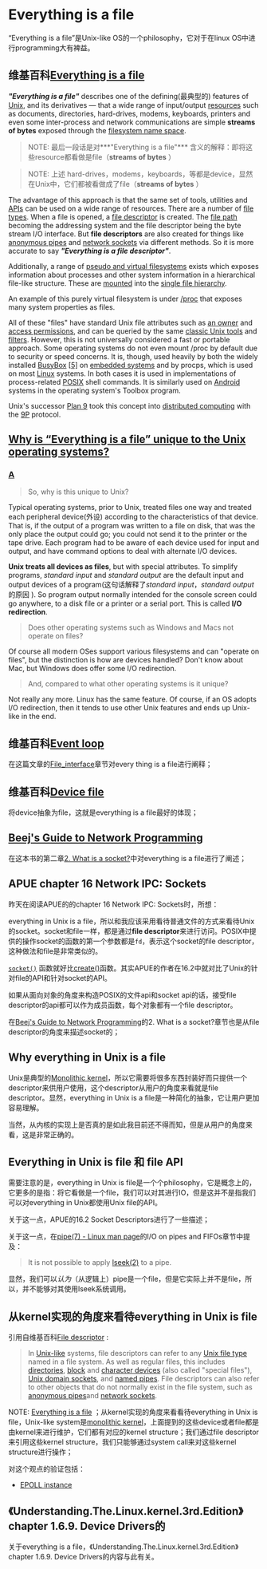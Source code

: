 # Everything is a file

“Everything is a file”是Unix-like OS的一个philosophy，它对于在linux OS中进行programming大有裨益。

## 维基百科[Everything is a file](https://en.wikipedia.org/wiki/Everything_is_a_file)

***"Everything is a file"*** describes one of the defining(最典型的) features of [Unix](https://en.wikipedia.org/wiki/Unix), and its derivatives — that a wide range of input/output [resources](https://en.wikipedia.org/wiki/System_resource) such as documents, directories, hard-drives, modems, keyboards, printers and even some inter-process and network communications are simple **streams of bytes** exposed through the [filesystem name space](https://en.wikipedia.org/wiki/Unix_directory_structure). 

> NOTE: 最后一段话是对***"Everything is a file"*** 含义的解释：即将这些resource都看做是file（**streams of bytes** ）

> NOTE: 上述 hard-drives，modems，keyboards，等都是device，显然在Unix中，它们都被看做成了file（**streams of bytes** ）

The advantage of this approach is that the same set of tools, utilities and [APIs](https://en.wikipedia.org/wiki/API) can be used on a wide range of resources. There are a number of [file types](https://en.wikipedia.org/wiki/Unix_file_types). When a file is opened, a [file descriptor](https://en.wikipedia.org/wiki/File_descriptor) is created. The [file path](https://en.wikipedia.org/wiki/Path_(computing)) becoming the addressing system and the file descriptor being the byte stream I/O interface. But **file descriptors** are also created for things like [anonymous pipes](https://en.wikipedia.org/wiki/Anonymous_pipe) and [network sockets](https://en.wikipedia.org/wiki/Network_socket) via different methods. So it is more accurate to say ***"Everything is a file descriptor"***. 

Additionally, a range of [pseudo and virtual filesystems](https://en.wikipedia.org/wiki/List_of_file_systems#Pseudo-_and_virtual_file_systems) exists which exposes information about processes and other system information in a hierarchical file-like structure. These are [mounted](https://en.wikipedia.org/wiki/Mount_(computing)) into the [single file hierarchy](https://en.wikipedia.org/wiki/File_system#Unix-like_operating_systems).

An example of this purely virtual filesystem is under [/proc](https://en.wikipedia.org/wiki/Procfs) that exposes many system properties as files.

All of these "files" have standard Unix file attributes such as [an owner](https://en.wikipedia.org/wiki/Chown) and [access permissions](https://en.wikipedia.org/wiki/Chmod), and can be queried by the same [classic Unix tools](https://en.wikipedia.org/wiki/List_of_Unix_commands) and [filters](https://en.wikipedia.org/wiki/Filter_(Unix)). However, this is not universally considered a fast or portable approach. Some operating systems do not even mount /proc by default due to security or speed concerns. It is, though, used heavily by both the widely installed [BusyBox](https://en.wikipedia.org/wiki/BusyBox) [[5\]](https://en.wikipedia.org/wiki/Everything_is_a_file#cite_note-5) on [embedded systems](https://en.wikipedia.org/wiki/Embedded_systems) and by procps, which is used on most [Linux](https://en.wikipedia.org/wiki/Linux) systems. In both cases it is used in implementations of process-related [POSIX](https://en.wikipedia.org/wiki/POSIX) shell commands. It is similarly used on [Android](https://en.wikipedia.org/wiki/Android_(operating_system)) systems in the operating system's Toolbox program. 

Unix's successor [Plan 9](https://en.wikipedia.org/wiki/Plan_9_from_Bell_Labs) took this concept into [distributed computing](https://en.wikipedia.org/wiki/Distributed_operating_system) with the [9P](https://en.wikipedia.org/wiki/9P_(protocol)) protocol.

## [Why is “Everything is a file” unique to the Unix operating systems?](https://superuser.com/questions/364152/why-is-everything-is-a-file-unique-to-the-unix-operating-systems)

### [A](https://superuser.com/a/364157)

> So, why is this unique to Unix?

Typical operating systems, prior to Unix, treated files one way and treated each peripheral device(外设) according to the characteristics of that device. That is, if the output of a program was written to a file on disk, that was the only place the output could go; you could not send it to the printer or the tape drive. Each program had to be aware of each device used for input and output, and have command options to deal with alternate I/O devices.

**Unix treats all devices as files**, but with special attributes. To simplify programs, *standard input* and *standard output* are the default input and output devices of a program(这句话解释了*standard input*，*standard output* 的原因 ). So program output normally intended for the console screen could go anywhere, to a disk file or a printer or a serial port. This is called **I/O redirection**.

> Does other operating systems such as Windows and Macs not operate on files?

Of course all modern OSes support various filesystems and can "operate on files", but the distinction is how are devices handled? Don't know about Mac, but Windows does offer some I/O redirection.

> And, compared to what other operating systems is it unique?

Not really any more. Linux has the same feature. Of course, if an OS adopts I/O redirection, then it tends to use other Unix features and ends up Unix-like in the end.

## 维基百科[Event loop](https://en.wikipedia.org/wiki/Event_loop)

在这篇文章的[File_interface](https://en.wikipedia.org/wiki/Event_loop#File_interface)章节对every thing is a file进行阐释；



## 维基百科[Device file](https://en.wikipedia.org/wiki/Device_file)

将device抽象为file，这就是everything is a file最好的体现；

## [Beej's Guide to Network Programming](https://beej.us/guide/bgnet/html/multi/index.html)

在这本书的第二章[2. What is a socket?](https://beej.us/guide/bgnet/html/multi/theory.html)中对everything is a file进行了阐述；



## APUE chapter 16 Network IPC: Sockets

昨天在阅读APUE的的chapter 16 Network IPC: Sockets时，所想：

everything in Unix is a file，所以和我应该采用看待普通文件的方式来看待Unix的socket。socket和file一样，都是通过**file descriptor**来进行访问。POSIX中提供的操作socket的函数的第一个参数都是`fd`，表示这个socket的file descriptor，这种做法和file是非常类似的。



[`socket()`](http://man7.org/linux/man-pages/man2/socket.2.html) 函数就好比[create()](https://linux.die.net/man/2/creat)函数。其实APUE的作者在16.2中就对比了Unix的针对file的API和针对socket的API。



如果从面向对象的角度来构造POSIX的文件api和socket api的话，接受file descriptor的api都可以作为成员函数，每个对象都有一个file descriptor。

在[Beej's Guide to Network Programming](https://beej.us/guide/bgnet/html/multi/index.html)的2. What is a socket?章节也是从file descriptor的角度来描述socket的；



## Why everything in Unix is a file



Unix是典型的[Monolithic kernel](https://en.wikipedia.org/wiki/Monolithic_kernel)，所以它需要将很多东西封装好而只提供一个descriptor来供用户使用，这个descriptor从用户的角度来看就是file descriptor。显然，everything in Unix is a file是一种简化的抽象，它让用户更加容易理解。

当然，从内核的实现上是否真的是如此我目前还不得而知，但是从用户的角度来看，这是非常正确的。





## Everything in Unix is file 和 file API

需要注意的是，everything in Unix is file是一个个philosophy，它是概念上的，它更多的是指：将它看做是一个file，我们可以对其进行IO，但是这并不是指我们可以对everything in Unix都使用Unix file的API。

关于这一点，APUE的16.2 Socket Descriptors进行了一些描述；

关于这一点，在[pipe(7) - Linux man page](https://linux.die.net/man/7/pipe)的I/O on pipes and FIFOs章节中提及：

> It is not possible to apply [lseek(2)](https://linux.die.net/man/2/lseek) to a pipe.

显然，我们可以*认为*（从逻辑上）pipe是一个file，但是它实际上并不是file，所以，并不能够对其使用lseek系统调用。



## 从kernel实现的角度来看待everything in Unix is file

引用自维基百科[File descriptor](https://en.wikipedia.org/wiki/File_descriptor) :

> In [Unix-like](https://en.wikipedia.org/wiki/Unix-like) systems, file descriptors can refer to any [Unix file type](https://en.wikipedia.org/wiki/Unix_file_type) named in a file system. As well as regular files, this includes [directories](https://en.wikipedia.org/wiki/Directory_(file_systems)), [block](https://en.wikipedia.org/wiki/Block_device) and [character devices](https://en.wikipedia.org/wiki/Character_device) (also called "special files"), [Unix domain sockets](https://en.wikipedia.org/wiki/Unix_domain_socket), and [named pipes](https://en.wikipedia.org/wiki/Named_pipe). File descriptors can also refer to other objects that do not normally exist in the file system, such as [anonymous pipes](https://en.wikipedia.org/wiki/Anonymous_pipe)and [network sockets](https://en.wikipedia.org/wiki/Network_socket).

NOTE: [Everything is a file](https://en.wikipedia.org/wiki/Everything_is_a_file) ；从kernel实现的角度来看看待everything in Unix is file，Unix-like system是[monolithic kernel](https://en.wikipedia.org/wiki/Monolithic_kernel)，上面提到的这些device或者file都是由kernel来进行维护，它们都有对应的kernel structure；我们通过file descriptor来引用这些kernel structure，我们只能够通过system call来对这些kernel structure进行操作；

对这个观点的验证包括：

- [EPOLL instance](http://man7.org/linux/man-pages/man2/epoll_create.2.html)



## 《Understanding.The.Linux.kernel.3rd.Edition》chapter 1.6.9. Device Drivers的

关于everything is a file，《Understanding.The.Linux.kernel.3rd.Edition》chapter 1.6.9. Device Drivers的内容与此有关。